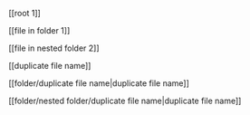 [[root 1]]

[[file in folder 1]]

[[file in nested folder 2]]

[[duplicate file name]]

[[folder/duplicate file name|duplicate file name]]

[[folder/nested folder/duplicate file name|duplicate file name]]
